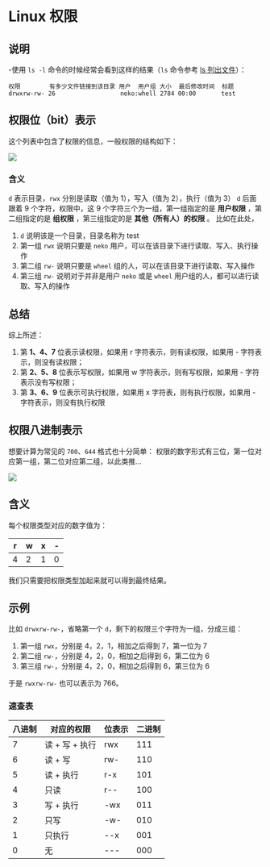 # Linux 权限

## 说明

-使用 `ls -l` 命令的时候经常会看到这样的结果（`ls` 命令参考 [ls 列出文件](ls%20%E5%88%97%E5%87%BA%E6%96%87%E4%BB%B6.md)）：

```shell
权限        有多少文件链接到该目录 用户  用户组 大小  最后修改时间  标题
drwxrw-rw- 26                  neko:whell 2784 00:00       test
```

## 权限位（bit）表示

这个列表中包含了权限的信息，一般权限的结构如下：

![](image_20211012135645.png)

### 含义

`d` 表示目录，`rwx` 分别是读取（值为 1），写入（值为 2），执行（值为 3）
`d` 后面跟着 9 个字符，权限中，这 9 个字符三个为一组，第一组指定的是 **用户权限** ，第二组指定的是 **组权限** ，第三组指定的是 **其他（所有人）的权限** 。
比如在此处，
1. `d` 说明该是一个目录，目录名称为 test
2. 第一组 `rwx` 说明只要是 `neko` 用户，可以在该目录下进行读取、写入、执行操作
3. 第二组 `rw-` 说明只要是 `wheel` 组的人，可以在该目录下进行读取、写入操作
4. 第三组 `rw-` 说明对于并非是用户 `neko` 或是 `wheel` 用户组的人，都可以进行读取、写入的操作

## 总结

综上所述：
1. 第 **1、4、7** 位表示读权限，如果用 r 字符表示，则有读权限，如果用 - 字符表示，则没有读权限；
2. 第 **2、5、8** 位表示写权限，如果用 w 字符表示，则有写权限，如果用 - 字符表示没有写权限；
3. 第 **3、6、9** 位表示可执行权限，如果用 x 字符表，则有执行权限，如果用 - 字符表示，则没有执行权限

## 权限八进制表示

想要计算为常见的 `700`、`644` 格式也十分简单：
权限的数字形式有三位，第一位对应第一组，第二位对应第二组，以此类推...

![](image_20211012140400.png)

## 含义

每个权限类型对应的数字值为：

| r    | w    | x    | -    |
| ---- | ---- | ---- | ---- |
| 4    | 2    | 1    | 0    |

我们只需要把权限类型加起来就可以得到最终结果。

## 示例

比如 `drwxrw-rw-`，省略第一个 `d`，剩下的权限三个字符为一组，分成三组：

1. 第一组 `rwx`，分别是 4，2，1，相加之后得到 7，第一位为 7
2. 第二组 `rw-`，分别是 4，2，0，相加之后得到 6，第二位为 6
3. 第三组 `rw-`，分别是 4，2，0，相加之后得到 6，第三位为 6

于是 `rwxrw-rw-` 也可以表示为 766。

### 速查表

| 八进制 | 对应的权限 | 位表示 | 二进制 |
| ------- | -----------| ------ | ------- |
| 7 | 读 + 写 + 执行 | rwx | 111 |
| 6 | 读 + 写 | rw- | 110 |
| 5 | 读 + 执行 | r-x | 101 |
| 4 | 只读 | r-- | 100 |
| 3 | 写 + 执行 | -wx | 011 |
| 2 | 只写 | -w- | 010 |
| 1 | 只执行 | --x | 001 |
| 0 | 无 | --- | 000 |
